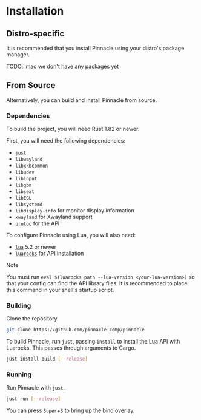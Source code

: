 # Installation

## Distro-specific

It is recommended that you install Pinnacle using your distro's package manager.

TODO: lmao we don't have any packages yet

## From Source

Alternatively, you can build and install Pinnacle from source.

### Dependencies

To build the project, you will need Rust 1.82 or newer.

First, you will need the following dependencies:
- [`just`](https://github.com/casey/just)
- `libwayland`
- `libxkbcommon`
- `libudev`
- `libinput`
- `libgbm`
- `libseat`
- `libEGL`
- `libsystemd`
- `libdisplay-info` for monitor display information
- `xwayland` for Xwayland support
- [`protoc`](https://grpc.io/docs/protoc-installation/) for the API

To configure Pinnacle using Lua, you will also need:
- [`lua`](https://www.lua.org/) 5.2 or newer
- [`luarocks`](https://luarocks.org/) for API installation

> [!NOTE]
> You must run `eval $(luarocks path --lua-version <your-lua-version>)` so that your config can find the API
> library files. It is recommended to place this command in your shell's startup script.

### Building

Clone the repository.
```sh
git clone https://github.com/pinnacle-comp/pinnacle
```

To build Pinnacle, run `just`, passing `install` to install the Lua API with Luarocks.
This passes through arguments to Cargo.
```sh
just install build [--release]
```

### Running

Run Pinnacle with `just`.
```sh
just run [--release]
```

You can press `Super`+`S` to bring up the bind overlay.
